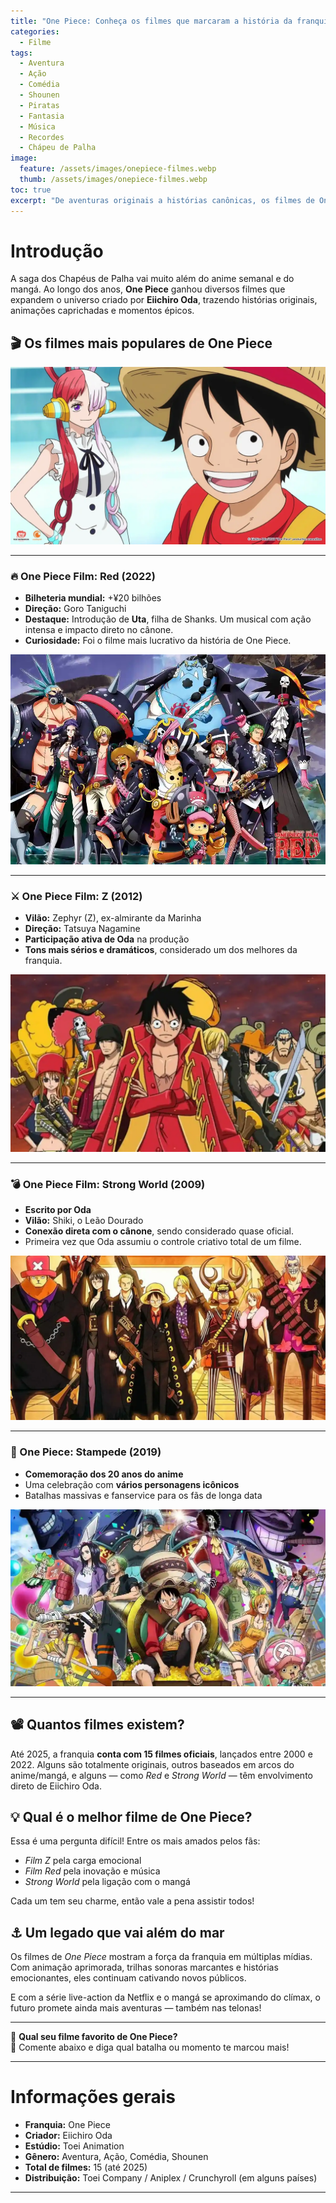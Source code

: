 ```yaml
---
title: "One Piece: Conheça os filmes que marcaram a história da franquia"
categories:
  - Filme
tags:
  - Aventura
  - Ação
  - Comédia
  - Shounen
  - Piratas
  - Fantasia
  - Música
  - Recordes
  - Chápeu de Palha
image:
  feature: /assets/images/onepiece-filmes.webp
  thumb: /assets/images/onepiece-filmes.webp
toc: true
excerpt: "De aventuras originais a histórias canônicas, os filmes de One Piece conquistaram o público com ação, emoção e muita diversão. Descubra os destaques cinematográficos da obra de Eiichiro Oda."
---
```


# Introdução

A saga dos Chapéus de Palha vai muito além do anime semanal e do mangá. Ao longo dos anos, **One Piece** ganhou diversos filmes que expandem o universo criado por **Eiichiro Oda**, trazendo histórias originais, animações caprichadas e momentos épicos.

## 🎬 Os filmes mais populares de One Piece

![Luffy e sua tripulação prontos para a batalha nos cinemas.](/assets/images/onepiece-filmes.webp)

---

### 🔥 One Piece Film: Red (2022)

- **Bilheteria mundial:** +¥20 bilhões
- **Direção:** Goro Taniguchi
- **Destaque:** Introdução de **Uta**, filha de Shanks. Um musical com ação intensa e impacto direto no cânone.
- **Curiosidade:** Foi o filme mais lucrativo da história de One Piece.

![Imagem Promocional de One Piece Piece Film Red.](/assets/images/onepiece-film-red.webp)

---

### ⚔️ One Piece Film: Z (2012)

- **Vilão:** Zephyr (Z), ex-almirante da Marinha
- **Direção:** Tatsuya Nagamine
- **Participação ativa de Oda** na produção
- **Tons mais sérios e dramáticos**, considerado um dos melhores da franquia.

![Imagem Promocional de One Piece Piece Film Z.](/assets/images/onepiece-film-z.webp)

---

### 💣 One Piece Film: Strong World (2009)

- **Escrito por Oda**
- **Vilão:** Shiki, o Leão Dourado
- **Conexão direta com o cânone**, sendo considerado quase oficial.
- Primeira vez que Oda assumiu o controle criativo total de um filme.

![Imagem Promocional de One Piece Piece Filme Strong World.](/assets/images/onepiece-film-strong-world.webp)

---

### 🌋 One Piece: Stampede (2019)

- **Comemoração dos 20 anos do anime**
- Uma celebração com **vários personagens icônicos**
- Batalhas massivas e fanservice para os fãs de longa data

![Imagem Promocional de One Piece Piece Film Stampede.](/assets/images/onepiece-film-stampede.webp)

---

## 📽️ Quantos filmes existem?

Até 2025, a franquia **conta com 15 filmes oficiais**, lançados entre 2000 e 2022. Alguns são totalmente originais, outros baseados em arcos do anime/mangá, e alguns — como *Red* e *Strong World* — têm envolvimento direto de Eiichiro Oda.

## 💡 Qual é o melhor filme de One Piece?

Essa é uma pergunta difícil! Entre os mais amados pelos fãs:

- *Film Z* pela carga emocional  
- *Film Red* pela inovação e música  
- *Strong World* pela ligação com o mangá  

Cada um tem seu charme, então vale a pena assistir todos!

## ⚓ Um legado que vai além do mar

Os filmes de *One Piece* mostram a força da franquia em múltiplas mídias. Com animação aprimorada, trilhas sonoras marcantes e histórias emocionantes, eles continuam cativando novos públicos.

E com a série live-action da Netflix e o mangá se aproximando do clímax, o futuro promete ainda mais aventuras — também nas telonas!

---

🎥 **Qual seu filme favorito de One Piece?**  
💬 Comente abaixo e diga qual batalha ou momento te marcou mais!

---

# Informações gerais

- **Franquia:** One Piece  
- **Criador:** Eiichiro Oda  
- **Estúdio:** Toei Animation  
- **Gênero:** Aventura, Ação, Comédia, Shounen  
- **Total de filmes:** 15 (até 2025)  
- **Distribuição:** Toei Company / Aniplex / Crunchyroll (em alguns países)

---
